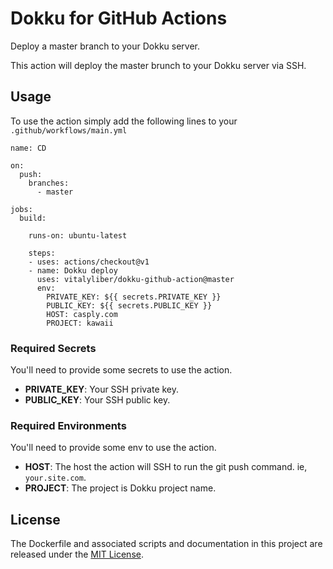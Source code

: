 # Dokku for GitHub Actions

Deploy a master branch to your Dokku server.

This action will deploy the master brunch to your Dokku server via SSH.

## Usage

To use the action simply add the following lines to your `.github/workflows/main.yml`

```
name: CD

on: 
  push:
    branches:
      - master

jobs:
  build:

    runs-on: ubuntu-latest
    
    steps:
    - uses: actions/checkout@v1
    - name: Dokku deploy
      uses: vitalyliber/dokku-github-action@master
      env:
        PRIVATE_KEY: ${{ secrets.PRIVATE_KEY }}
        PUBLIC_KEY: ${{ secrets.PUBLIC_KEY }}
        HOST: casply.com
        PROJECT: kawaii
```

### Required Secrets

You'll need to provide some secrets to use the action.

* **PRIVATE_KEY**: Your SSH private key.
* **PUBLIC_KEY**: Your SSH public key.

### Required Environments

You'll need to provide some env to use the action.

* **HOST**: The host the action will SSH to run the git push command. ie, `your.site.com`.
* **PROJECT**: The project is Dokku project name.

## License

The Dockerfile and associated scripts and documentation in this project are released under the [MIT License](LICENSE).
